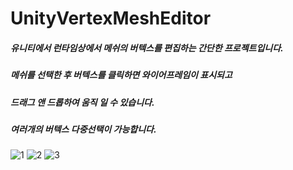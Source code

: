 # UnityVertexMeshEditor

##### 유니티에서 런타임상에서 메쉬의 버텍스를 편집하는 간단한 프로젝트입니다.
##### 메쉬를 선택한 후 버텍스를 클릭하면 와이어프레임이 표시되고
##### 드래그 앤 드롭하여 움직 일 수 있습니다.
##### 여러개의 버텍스 다중선택이 가능합니다.

 
![1](https://github.com/user-attachments/assets/f9abf393-5d00-4fdb-9e52-6aec958d77fc)
![2](https://github.com/user-attachments/assets/0c62a73a-7dfa-4a05-8539-4b3cba175998)
![3](https://github.com/user-attachments/assets/5ae819c7-4318-4b20-a7da-0c9d17b40cae)
